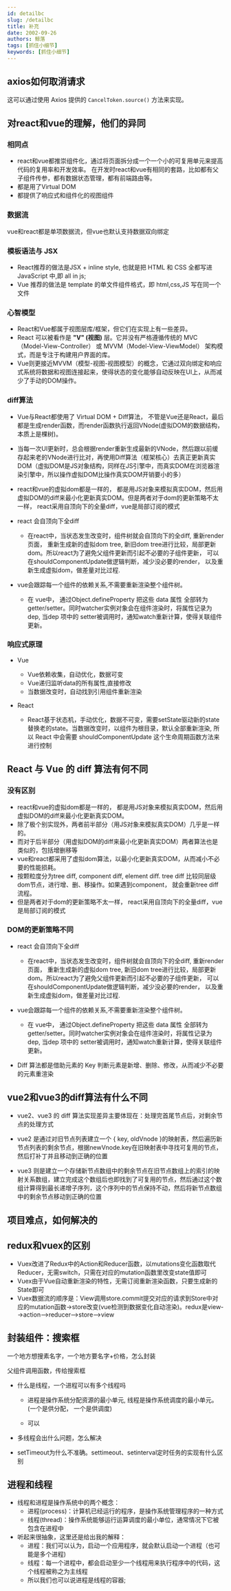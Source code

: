 ```yaml
---
id: detailbc
slug: /detailbc
title: 补充
date: 2002-09-26
authors: 鲸落
tags: [抓住小细节]
keywords: [抓住小细节]
---
```




## axios如何取消请求

这可以通过使用 Axios 提供的 `CancelToken.source()` 方法来实现。



## 对react和vue的理解，他们的异同

### 相同点

- react和vue都推崇组件化，通过将页面拆分成一个一个小的可复用单元来提高代码的复用率和开发效率。 在开发时react和vue有相同的套路，比如都有父子组件传参，都有数据状态管理，都有前端路由等。
- 都是用了Virtual DOM
- 都提供了响应式和组件化的视图组件



### **数据流**

vue和react都是单项数据流，但vue也默认支持数据双向绑定



### 模板语法与 JSX

- React推荐的做法是JSX + inline style, 也就是把 HTML 和 CSS 全都写进 JavaScript 中,即 all in js;
- Vue 推荐的做法是 template 的单文件组件格式，即 html,css,JS 写在同一个文件



### 心智模型

- React和Vue都属于视图层库/框架，但它们在实现上有一些差异。
- React 可以被看作是 **"V" (视图)** 层。它并没有严格遵循传统的 MVC（Model-View-Controller） 或 MVVM（Model-View-ViewModel） 架构模式，而是专注于构建用户界面的库。
- Vue则更接近MVVM（模型-视图-视图模型）的概念，它通过双向绑定和响应式系统将数据和视图连接起来，使得状态的变化能够自动反映在UI上，从而减少了手动的DOM操作。



### diff算法

- Vue与React都使用了 Virtual DOM + Diff算法， 不管是Vue还是React，最后都是生成render函数，而render函数执行返回VNode(虚拟DOM的数据结构，本质上是棵树)。

- 当每一次UI更新时，总会根据render重新生成最新的VNode，然后跟以前缓存起来老的VNode进行比对，再使用Diff算法（框架核心）去真正更新真实DOM（虚拟DOM是JS对象结构，同样在JS引擎中，而真实DOM在浏览器渲染引擎中，所以操作虚拟DOM比操作真实DOM开销要小的多）



- react和vue的虚拟dom都是一样的， 都是用JS对象来模拟真实DOM，然后用虚拟DOM的diff来最小化更新真实DOM。但是两者对于dom的更新策略不太一样， react采用自顶向下的全量diff，vue是局部订阅的模式
- react 会自顶向下全diff
  - 在react中，当状态发生改变时，组件树就会自顶向下的全diff, 重新render页面， 重新生成新的虚拟dom tree, 新旧dom tree进行比较，局部更新dom。所以react为了避免父组件更新而引起不必要的子组件更新， 可以在shouldComponentUpdate做逻辑判断，减少没必要的render， 以及重新生成虚拟dom，做差量对比过程.

- vue会跟踪每一个组件的依赖关系,不需要重新渲染整个组件树。
  - 在 vue中， 通过Object.defineProperty 把这些 data 属性 全部转为 getter/setter。同时watcher实例对象会在组件渲染时，将属性记录为dep, 当dep 项中的 setter被调用时，通知watch重新计算，使得关联组件更新。



### 响应式原理

- Vue
  - Vue依赖收集，自动优化，数据可变
  - Vue递归监听data的所有属性,直接修改
  - 当数据改变时，自动找到引用组件重新渲染

- React
  - React基于状态机，手动优化，数据不可变，需要setState驱动新的state替换老的state。当数据改变时，以组件为根目录，默认全部重新渲染, 所以 React 中会需要 shouldComponentUpdate 这个生命周期函数方法来进行控制





## React 与 Vue 的 diff 算法有何不同

### 没有区别

- react和vue的虚拟dom都是一样的， 都是用JS对象来模拟真实DOM，然后用虚拟DOM的diff来最小化更新真实DOM。
- 除了极个别实现外，两者前半部分（用JS对象来模拟真实DOM）几乎是一样的。
- 而对于后半部分（用虚拟DOM的diff来最小化更新真实DOM）两者算法也是类似的，包括增删移等
- vue和react都采用了虚拟dom算法，以最小化更新真实DOM，从而减小不必要的性能损耗。
- 按颗粒度分为tree diff, component diff, element diff. tree diff 比较同层级dom节点，进行增、删、移操作。如果遇到component， 就会重新tree diff流程。
- 但是两者对于dom的更新策略不太一样， react采用自顶向下的全量diff，vue是局部订阅的模式



### DOM的更新策略不同

- react 会自顶向下全diff
  - 在react中，当状态发生改变时，组件树就会自顶向下的全diff, 重新render页面， 重新生成新的虚拟dom tree, 新旧dom tree进行比较，局部更新dom。所以react为了避免父组件更新而引起不必要的子组件更新， 可以在shouldComponentUpdate做逻辑判断，减少没必要的render， 以及重新生成虚拟dom，做差量对比过程.

- vue会跟踪每一个组件的依赖关系,不需要重新渲染整个组件树。
  - 在 vue中， 通过Object.defineProperty 把这些 data 属性 全部转为 getter/setter。同时watcher实例对象会在组件渲染时，将属性记录为dep, 当dep 项中的 setter被调用时，通知watch重新计算，使得关联组件更新。

- Diff 算法都是借助元素的 Key 判断元素是新增、删除、修改，从而减少不必要的元素重渲染



## vue2和vue3的diff算法有什么不同

- vue2、vue3 的 diff 算法实现差异主要体现在：处理完首尾节点后，对剩余节点的处理方式

- vue2 是通过对旧节点列表建立一个 { key, oldVnode }的映射表，然后遍历新节点列表的剩余节点，根据newVnode.key在旧映射表中寻找可复用的节点，然后打补丁并且移动到正确的位置

- vue3 则是建立一个存储新节点数组中的剩余节点在旧节点数组上的索引的映射关系数组，建立完成这个数组后也即找到了可复用的节点，然后通过这个数组计算得到最长递增子序列，这个序列中的节点保持不动，然后将新节点数组中的剩余节点移动到正确的位置



## 项目难点，如何解决的





## redux和vuex的区别

- Vuex改进了Redux中的Action和Reducer函数，以mutations变化函数取代Reducer，无需switch，只需在对应的mutation函数里改变state值即可
- Vuex由于Vue自动重新渲染的特性，无需订阅重新渲染函数，只要生成新的State即可
- Vuex数据流的顺序是：View调用store.commit提交对应的请求到Store中对应的mutation函数->store改变(vue检测到数据变化自动渲染)。redux是view-->action-->reducer-->store-->view





## 封装组件：搜索框

一个地方想搜素名字，一个地方要名字+价格，怎么封装

父组件调用函数，传给搜索框





- 什么是线程，一个进程可以有多个线程吗
  - 进程是操作系统分配资源的最小单元, 线程是操作系统调度的最小单元。(一个是供分配， 一个是供调度)

  - 可以

- 多线程会出什么问题，怎么解决

- setTimeout为什么不准确。settimeout、setinterval定时任务的实现有什么区别



## 进程和线程

- 线程和进程是操作系统中的两个概念：
  - 进程(process)：计算机已经运行的程序，是操作系统管理程序的一种方式
  - 线程(thread)：操作系统能够运行运算调度的最小单位，通常情况下它被包含在进程中
- 听起来很抽象，这里还是给出我的解释：
  - 进程：我们可以认为，启动一个应用程序，就会默认启动一个进程（也可能是多个进程)
  - 线程：每一个进程中，都会启动至少一个线程用来执行程序中的代码，这个线程被称之为主线程
  - 所以我们也可以说进程是线程的容器;









